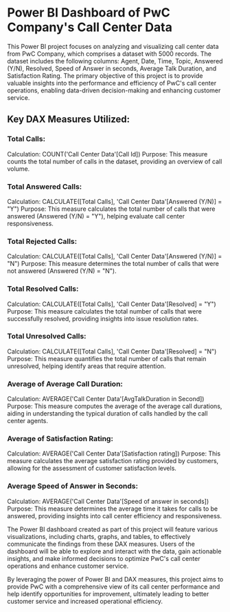 # Power BI Dashboard of PwC Company's Call Center Data

This Power BI project focuses on analyzing and visualizing call center data from PwC Company, which comprises a dataset with 5000 records. The dataset includes the following columns: Agent, Date, Time, Topic, Answered (Y/N), Resolved, Speed of Answer in seconds, Average Talk Duration, and Satisfaction Rating. The primary objective of this project is to provide valuable insights into the performance and efficiency of PwC's call center operations, enabling data-driven decision-making and enhancing customer service.

## Key DAX Measures Utilized:

### Total Calls:
Calculation: COUNT('Call Center Data'[Call Id])
Purpose: This measure counts the total number of calls in the dataset, providing an overview of call volume.

### Total Answered Calls:
Calculation: CALCULATE([Total Calls], 'Call Center Data'[Answered (Y/N)] = "Y")
Purpose: This measure calculates the total number of calls that were answered (Answered (Y/N) = "Y"), helping evaluate call center responsiveness.

### Total Rejected Calls:
Calculation: CALCULATE([Total Calls], 'Call Center Data'[Answered (Y/N)] = "N")
Purpose: This measure determines the total number of calls that were not answered (Answered (Y/N) = "N").

### Total Resolved Calls:
Calculation: CALCULATE([Total Calls], 'Call Center Data'[Resolved] = "Y")
Purpose: This measure calculates the total number of calls that were successfully resolved, providing insights into issue resolution rates.

### Total Unresolved Calls:
Calculation: CALCULATE([Total Calls], 'Call Center Data'[Resolved] = "N")
Purpose: This measure quantifies the total number of calls that remain unresolved, helping identify areas that require attention.

### Average of Average Call Duration:
Calculation: AVERAGE('Call Center Data'[AvgTalkDuration in Second])
Purpose: This measure computes the average of the average call durations, aiding in understanding the typical duration of calls handled by the call center agents.

### Average of Satisfaction Rating:
Calculation: AVERAGE('Call Center Data'[Satisfaction rating])
Purpose: This measure calculates the average satisfaction rating provided by customers, allowing for the assessment of customer satisfaction levels.

### Average Speed of Answer in Seconds:
Calculation: AVERAGE('Call Center Data'[Speed of answer in seconds])
Purpose: This measure determines the average time it takes for calls to be answered, providing insights into call center efficiency and responsiveness.

The Power BI dashboard created as part of this project will feature various visualizations, including charts, graphs, and tables, to effectively communicate the findings from these DAX measures. Users of the dashboard will be able to explore and interact with the data, gain actionable insights, and make informed decisions to optimize PwC's call center operations and enhance customer service.

By leveraging the power of Power BI and DAX measures, this project aims to provide PwC with a comprehensive view of its call center performance and help identify opportunities for improvement, ultimately leading to better customer service and increased operational efficiency.

